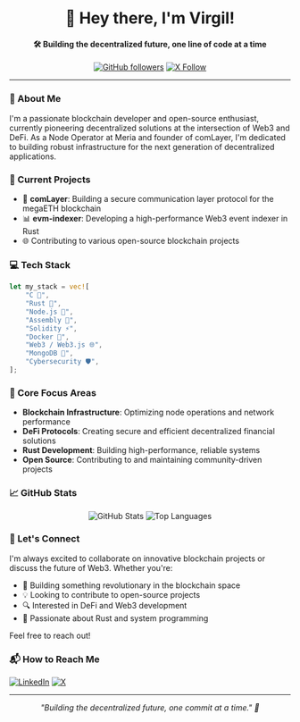 <div align="center">
  
# 👋 Hey there, I'm Virgil!

#### 🛠 Building the decentralized future, one line of code at a time

[![GitHub followers](https://img.shields.io/github/followers/mrzigha?style=social)](https://github.com/mrzigha)
[![X Follow](https://img.shields.io/twitter/follow/0xhexAs?style=social&label=Follow%20on%20X)](https://x.com/0xhexAs)

</div>

---

### 🚀 About Me

I'm a passionate blockchain developer and open-source enthusiast, currently pioneering decentralized solutions at the intersection of Web3 and DeFi. As a Node Operator at Meria and founder of comLayer, I'm dedicated to building robust infrastructure for the next generation of decentralized applications.

### 🔭 Current Projects

- 🔗 **comLayer**: Building a secure communication layer protocol for the megaETH blockchain
- 📊 **evm-indexer**: Developing a high-performance Web3 event indexer in Rust
- 🌐 Contributing to various open-source blockchain projects

### 💻 Tech Stack

```rust
let my_stack = vec![
    "C 🔧",
    "Rust 🦀",
    "Node.js 💫",
    "Assembly 💾",
    "Solidity ⚡",
    "Docker 🐋",
    "Web3 / Web3.js 🌐",
    "MongoDB 🍃",
    "Cybersecurity 🛡️",
];
```

### 🌟 Core Focus Areas

- **Blockchain Infrastructure**: Optimizing node operations and network performance
- **DeFi Protocols**: Creating secure and efficient decentralized financial solutions
- **Rust Development**: Building high-performance, reliable systems
- **Open Source**: Contributing to and maintaining community-driven projects

### 📈 GitHub Stats

<div align="center">

![GitHub Stats](https://github-readme-stats.vercel.app/api?username=mrzigha&show_icons=true&theme=radical)
![Top Languages](https://github-readme-stats.vercel.app/api/top-langs/?username=mrzigha&layout=compact&theme=radical)

</div>

### 🤝 Let's Connect

I'm always excited to collaborate on innovative blockchain projects or discuss the future of Web3. Whether you're:

- 🌱 Building something revolutionary in the blockchain space
- 💡 Looking to contribute to open-source projects
- 🔍 Interested in DeFi and Web3 development
- 🦀 Passionate about Rust and system programming

Feel free to reach out!

### 📬 How to Reach Me

[![LinkedIn](https://img.shields.io/badge/LinkedIn-0077B5?style=for-the-badge&logo=linkedin&logoColor=white)](https://www.linkedin.com/in/virgilg)
[![X](https://img.shields.io/badge/X-000000?style=for-the-badge&logo=x&logoColor=white)](https://x.com/0xhexAs)

---

<div align="center">

*"Building the decentralized future, one commit at a time." 🚀*

</div>
